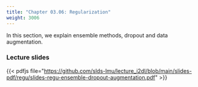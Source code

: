 ```yaml
---
title: "Chapter 03.06: Regularization"
weight: 3006
---
```


In this section, we explain ensemble methods, dropout and data augmentation.

<!--more-->
### Lecture slides

{{< pdfjs file="https://github.com/slds-lmu/lecture_i2dl/blob/main/slides-pdf/regu/slides-regu-ensemble-dropout-augmentation.pdf" >}}

